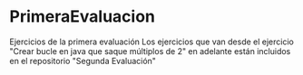 # PrimeraEvaluacion
Ejercicios de la primera evaluación
 Los ejercicios que van desde el ejercicio "Crear bucle en java que saque múltiplos de 2" en adelante están incluidos en el repositorio "Segunda Evaluación"
